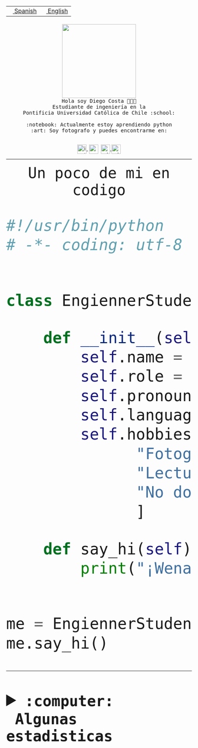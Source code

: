 <table border="0"  align="right">
 <tr><td><a href="README.md"><img src="https://upload.wikimedia.org/wikipedia/commons/thumb/8/89/Bandera_de_Espa%C3%B1a.svg/1200px-Bandera_de_Espa%C3%B1a.svg.png" height="10"> Spanish</a></td>
 <td><a href="README.en.md"><img src="https://upload.wikimedia.org/wikipedia/commons/a/a4/Flag_of_the_United_States.svg" height="10"> English</a></td></tr>
</table><br><br><br>


<p align="center">
  <img src="https://github.com/diegocostares/diegocostares/blob/main/Images/aaa2.gif?raw=true" height="200px">
  <br><samp>
    Hola soy Diego Costa 👨🏻‍💻<br>
    Estudiante de ingeniería en la <br>
    Pontificia Universidad Católica de Chile :school:<br>
  <br>
    :notebook: Actualmente estoy aprendiendo python <br>
    :art: Soy fotografo y puedes encontrarme en: <br>
  <br></samp>
  
</p>

<p align="center">
   <a href="https://instagram.com/diegocosta_no" target="blank">
    <img 
    align="center" src="https://cdn.jsdelivr.net/npm/simple-icons@3.0.1/icons/instagram.svg" alt="instagram" height="25px" width="25px" />
  </a>
  <a style="border: 3px solid; color: white;"href="https://t.me/diegocosta_no" target="blank">
  <img
  align="center" alt="Telegram" width="25px" src="https://icons-for-free.com/iconfiles/png/512/Telegram-1324888767380505522.png" />
</a>
<a href="https://api.whatsapp.com/send?phone=56971897835&text=Hola!" target="blank">
  <img
  align="center" alt="wtsp" width="25px" src="https://img.icons8.com/pastel-glyph/2x/whatsapp--v2.png" />
</a>
<a href="https://www.linkedin.com/in/diego-costa-786249213/" target="blank">
  <img
  align="center" alt="wtsp" width="25px" src="https://img.icons8.com/metro/452/linkedin.png" />
</a>

  </a>
</p>

---


<p align="center"><font size="25"><samp>Un poco de mi en codigo</samp></front></p>


```python
#!/usr/bin/python
# -*- coding: utf-8 -*-


class EngiennerStudent:

    def __init__(self):
        self.name = "Diego Costa"
        self.role = "Estudiante"
        self.pronouns = "he/him"
        self.language_spoken = ["es_CL", "en_US"]
        self.hobbies = [
              "Fotografia",
              "Lectura",
              "No dormir",
              ]

    def say_hi(self):
        print("¡Wena mundo!")


me = EngiennerStudent()
me.say_hi()
```
---
<details>
  <summary><b><samp>:computer: &nbsp;Algunas estadisticas</samp></b></summary>
  <br/></p>

<!--START_SECTION:waka-->
![Code Time](http://img.shields.io/badge/Code%20Time-658%20hrs%2058%20mins-blue)

**Soy nocturno 🦉** 

```text
🌞 Mañana     7 commits      ░░░░░░░░░░░░░░░░░░░░░░░░░   1.39% 
🌆 Día        158 commits    ███████░░░░░░░░░░░░░░░░░░   31.47% 
🌃 Tarde      200 commits    ██████████░░░░░░░░░░░░░░░   39.84% 
🌙 Noche      137 commits    ██████░░░░░░░░░░░░░░░░░░░   27.29%

```
📅 **Soy más productivo los Miércoles** 

```text
Lunes        34 commits     █░░░░░░░░░░░░░░░░░░░░░░░░   6.77% 
Martes       68 commits     ███░░░░░░░░░░░░░░░░░░░░░░   13.55% 
Miércoles    132 commits    ██████░░░░░░░░░░░░░░░░░░░   26.29% 
Jueves       59 commits     ███░░░░░░░░░░░░░░░░░░░░░░   11.75% 
Viernes      37 commits     █░░░░░░░░░░░░░░░░░░░░░░░░   7.37% 
Sábado       71 commits     ███░░░░░░░░░░░░░░░░░░░░░░   14.14% 
Domingo      101 commits    █████░░░░░░░░░░░░░░░░░░░░   20.12%

```


📊 **Esta semana me dediqué a** 

```text
🐱‍💻 Proyectos: 
WEB-perfiles             13 hrs 16 mins      ███████████████░░░░░░░░░░   62.94% 
Web test                 4 hrs 27 mins       █████░░░░░░░░░░░░░░░░░░░░   21.11% 
pricing                  2 hrs 3 mins        ██░░░░░░░░░░░░░░░░░░░░░░░   9.74% 
Web i1                   41 mins             ░░░░░░░░░░░░░░░░░░░░░░░░░   3.31% 
awa                      22 mins             ░░░░░░░░░░░░░░░░░░░░░░░░░   1.78%

```


 Last Updated on 22/09/2022 06:58:30 UTC
<!--END_SECTION:waka-->
  
  

<p align="center"> <img src="https://github-readme-stats.vercel.app/api?username=diegocostares&show_icons=true&theme=ayu-mirage" alt="abhisheknaiidu" /></p>
 
</details>
